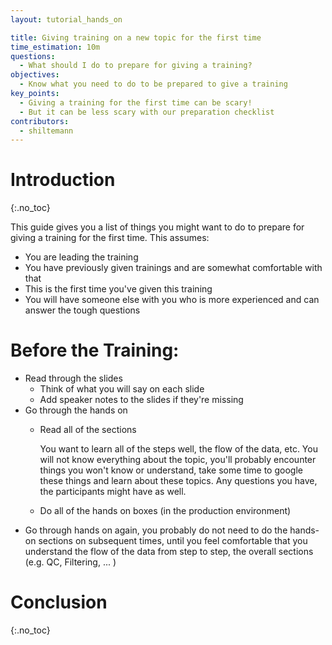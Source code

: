 ```yaml
---
layout: tutorial_hands_on

title: Giving training on a new topic for the first time
time_estimation: 10m
questions:
  - What should I do to prepare for giving a training?
objectives:
  - Know what you need to do to be prepared to give a training
key_points:
  - Giving a training for the first time can be scary!
  - But it can be less scary with our preparation checklist
contributors:
  - shiltemann
---
```


# Introduction
{:.no_toc}

This guide gives you a list of things you might want to do to prepare for giving a training for the first time. This assumes:

- You are leading the training
- You have previously given trainings and are somewhat comfortable with that
- This is the first time you've given this training
- You will have someone else with you who is more experienced and can answer the tough questions

# Before the Training:

- Read through the slides
    - Think of what you will say on each slide
    - Add speaker notes to the slides if they're missing
- Go through the hands on
    - Read all of the sections

      You want to learn all of the steps well, the flow of the data, etc. You
      will not know everything about the topic, you'll probably encounter
      things you won't know or understand, take some time to google these
      things and learn about these topics. Any questions you have, the
      participants might have as well.

    - Do all of the hands on boxes (in the production environment)
- Go through hands on again, you probably do not need to do the hands-on
  sections on subsequent times, until you feel comfortable that you understand
  the flow of the data from step to step, the overall sections (e.g. QC,
  Filtering, ... )


# Conclusion
{:.no_toc}
